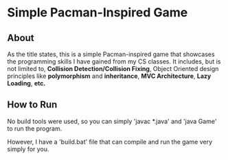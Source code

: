 # Simple Pacman-Inspired Game

## About

As the title states, this is a simple Pacman-inspired game that showcases the programming skills I have gained from my CS classes. It includes, but is not limited to, **Collision Detection/Collision Fixing**,
Object Oriented design principles like **polymorphism** and **inheritance**, **MVC Architecture**, **Lazy Loading**, **etc.**

## How to Run

No build tools were used, so you can simply 'javac *.java' and 'java Game' to run the program. 

However, I have a 'build.bat' file that can compile and run the game very simply for you.
